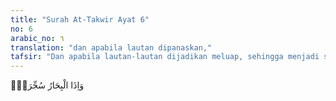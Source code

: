 ```yaml
---
title: "Surah At-Takwir Ayat 6"
no: 6
arabic_no: ٦
translation: "dan apabila lautan dipanaskan,"
tafsir: "Dan apabila lautan-lautan dijadikan meluap, sehingga menjadi satu, kemudian menyala dengan kobaran api yang tadinya terpendam di bawah bumi tersebut.\n\nSetelah Allah menerangkan beberapa peristiwa yang menjadi permulaan hancurnya alam semesta dan matinya semua makhluk yang berada di atasnya, maka Allah menjelaskan apa yang terjadi setelah itu tentang kebangkitan."
---
```

وَاِذَا الْبِحَارُ سُجِّرَتْۖ